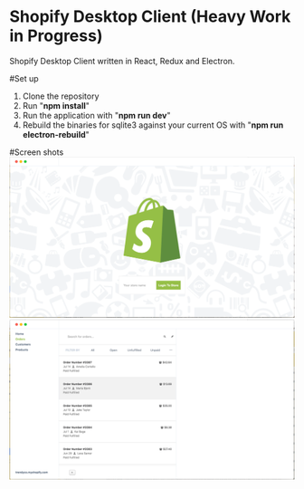 # Shopify Desktop Client (Heavy Work in Progress)  
Shopify Desktop Client written in React, Redux and Electron.

#Set up  
1) Clone the repository  
2) Run "**npm install**"  
3) Run the application with "**npm run dev**"  
4) Rebuild the binaries for sqlite3 against your current OS with "**npm run electron-rebuild**"

#Screen shots  
!["Login Screen"](resources/loginscreen.png)  
!["Main Dashboard"](resources/maindashboard.png)  

